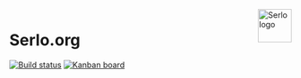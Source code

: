 <img src="https://assets.serlo.org/meta/logo.png" alt="Serlo logo" title="Serlo" align="right" height="60" />

# Serlo.org

[![Build status](https://img.shields.io/circleci/project/github/serlo/serlo.org/master.svg)](https://circleci.com/gh/serlo/serlo.org) [![Kanban board](https://img.shields.io/badge/Kanban-board-brightgreen.svg)](https://github.com/orgs/serlo/projects/1)
